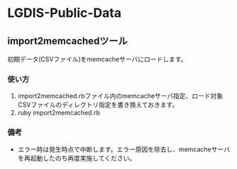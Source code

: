 LGDIS-Public-Data
=================

import2memcachedツール
---------------
初期データ(CSVファイル)をmemcacheサーバにロードします。

### 使い方

1. import2memcached.rbファイル内のmemcacheサーバ指定、ロード対象CSVファイルのディレクトリ指定を書き換えておきます。
1. ruby import2memcached.rb

### 備考

* エラー時は発生時点で中断します。エラー原因を除去し、memcacheサーバを再起動したのち再度実施してください。
